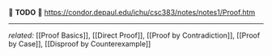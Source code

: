 🚧 **TODO** 🚧
https://condor.depaul.edu/ichu/csc383/notes/notes1/Proof.htm

---
*related:* [[Proof Basics]], [[Direct Proof]], [[Proof by Contradiction]], [[Proof by Case]], [[Disproof by Counterexample]]